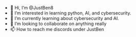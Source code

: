 - 👋 Hi, I’m @JustBen8
- 👀 I’m interested in learning python, AI, and cybersecurity.
- 🌱 I’m currently learning about cybersecurity and AI.
- 💞️ I’m looking to collaborate on anything really
- 📫 How to reach me discords under JustBen

<!---
JustBen8/JustBen8 is a ✨ special ✨ repository because its `README.md` (this file) appears on your GitHub profile.
You can click the Preview link to take a look at your changes.
--->
